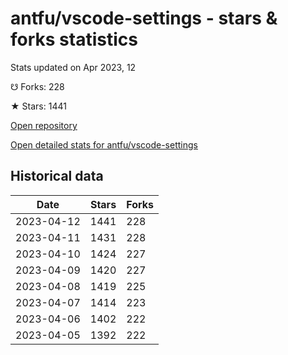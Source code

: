 # antfu/vscode-settings - stars & forks statistics

Stats updated on Apr 2023, 12

☋ Forks: 228

★ Stars: 1441

[Open repository](https://github.com/antfu/vscode-settings)

[Open detailed stats for antfu/vscode-settings](https://reviewgithub.com/rep/antfu/vscode-settings)

## Historical data
| Date | Stars | Forks |
|------|-------|-------|
| 2023-04-12 | 1441 | 228 | 
| 2023-04-11 | 1431 | 228 | 
| 2023-04-10 | 1424 | 227 | 
| 2023-04-09 | 1420 | 227 | 
| 2023-04-08 | 1419 | 225 | 
| 2023-04-07 | 1414 | 223 | 
| 2023-04-06 | 1402 | 222 | 
| 2023-04-05 | 1392 | 222 | 

